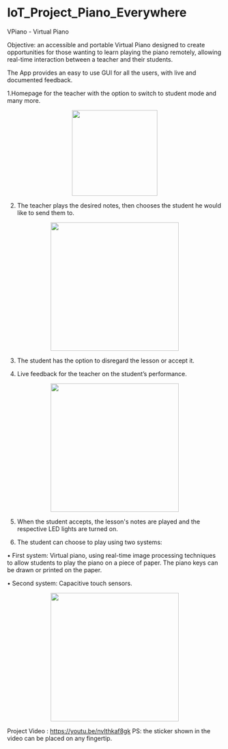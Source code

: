 # IoT_Project_Piano_Everywhere
VPiano - Virtual Piano

Objective: an accessible and portable Virtual Piano designed to create opportunities for those wanting to learn playing the
piano remotely, allowing real-time interaction between a teacher and their students.

The App provides an easy to use GUI for all the users, with live
and documented feedback.

1.Homepage for the teacher with the option to switch to student mode and many more.
<p align="center">
  <img src="https://user-images.githubusercontent.com/83713372/131476691-cfe51e80-19e1-4467-bf9c-c0a7ba1b9f10.jpg" width="200" title="">
</p>

2. The teacher plays the desired notes, then chooses the student he would like to send them to.
<p align="center">
  <img src="https://user-images.githubusercontent.com/83713372/131477561-a96184d2-11f8-4daa-acb9-0b869e275fd9.jpg" width="300" title="">
</p>

3. The student has the option to disregard the lesson or accept it.

4. Live feedback for the teacher on the student’s performance.
<p align="center">
  <img src="https://user-images.githubusercontent.com/83713372/131478124-55e121a6-3b76-41a7-a3c2-c5dd1215d2c0.jpg" width="300" title="">
</p>

5. When the student accepts, the lesson's notes are played and the
respective LED lights are turned on.

6. The student can choose to play using two systems:

• First system: Virtual piano, using real-time image processing techniques to
allow students to play the piano on a piece of paper. The piano keys can be
drawn or printed on the paper.

• Second system: Capacitive touch sensors.

<p align="center">
  <img src="https://user-images.githubusercontent.com/83713372/131478649-1664c3ed-a80c-4e54-9674-73b4e3f4dc93.jpeg" width="300" title="">
</p>

Project Video : https://youtu.be/nvlthkaf8gk 
PS: the sticker shown in the video can be placed on any fingertip.













